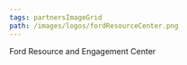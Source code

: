 ```yaml
---
tags: partnersImageGrid 
path: /images/logos/fordResourceCenter.png
---
```

Ford Resource and Engagement Center
